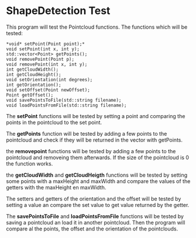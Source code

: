 # ShapeDetection Test

This program will test the Pointcloud functions.
The functions which will be tested:

	*void* setPoint(Point point);*
	void setPoint(int x, int y);
	std::vector<Point> getPoints();
	void removePoint(Point p);
	void removePoint(int x, int y);
	int getCloudWidth();
	int getCloudHeight();
	void setOrientation(int degrees);
	int getOrientation();
	void setOffset(Point newOffset);
	Point getOffset();
	void savePointsToFile(std::string filename);
	void loadPointsFromFile(std::string filename);

The **setPoint** functions will be tested by setting a point and comparing the points in the pointcloud to the set point. 

The **getPoints** function will be tested by adding a few points to the pointcloud and check if they will be returned in the vector with getPoints.

the **removepoint** functions will be tested by adding a few points to the pointcloud and removeing them afterwards. If the size of the pointcloud is 0 the function works.

the **getCloudWidth** and **getCloudHeigth** functions will be tested by setting some points with a maxHeight and maxWidth and compare the values of the getters with the maxHeight en maxWidth.

The setters and getters of the orientation and the offset will be tested by setting a value an compare the set value to get value returned by the getter.

The **savePointsToFile** and **loadPointsFromFile** functions will be tested by saving a pointcloud an load it in another pointcloud. Then the program will compare al the points, the offset and the orientation of the pointclouds.
